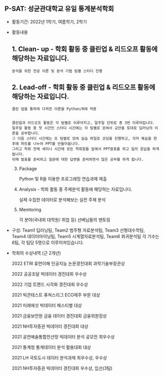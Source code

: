 ## P-SAT: 성균관대학교 유일 통계분석학회


- 활동기간: 2022년 1학기, 여름학기, 2학기




- 활동내용
  ## 1. Clean- up - 학회 활동 중 클린업 & 리드오프 활동에 해당하는 자료입니다.
   
      분석을 위한 전공 이론 및 분석 기법 팀별 스터디 진행
      
  ## 2. Lead-off - 학회 활동 중 클린업 & 리드오프 활동에 해당하는 자료입니다.
   
      클린 업을 통하여 다져진 이론을 Python/R에 적용
      
      
      클린업과 리드오프 활동은 각 팀별로 이루어지고, 일주일 단위로 총 3번 이루어집니다. 
      일주일 활동 중 첫 시간인 스터디 시간에는 각 팀별로 모여서 교안을 토대로 딥러닝의 이론을 공부합니다. 
      그 다음 스터디 시간에는 또 팀별로 모여 실습 파일로 코딩을 진행하고, 각자 복습을 한 후에 파트를 나누어 PPT를 만들어옵니다. 
      그리고 학회 전체 세미나 시간에 모든 학회원들 앞에서 PPT발표를 하고 질의 응답을 하게 됩니다. 
      이때 발표를 준비하고 질문에 대한 답변을 준비하면서 많은 공부를 하게 됩니다. 
      
   3. Package 
   
      Python 및 R을 이용한 프로그래밍 연습과제 제출
      
   4. Analysis - 학회 활동 중 주제분석 활동에 해당하는 자료입니다.
   
      실제 수집한 데이터로 분석해보는 실전 주제 분석
      
   5. Memtoring 
   
      각 분야(국내외 대학원/ 취업 등) 선배님들의 멘토링




- 구성: Team1 딥러닝팀, Team2 범주형 자료분석팀, Team3 선형대수학팀, Team4 데이터마이닝팀, Team5 시계열자료분석팀, Team6 회귀분석팀
   각 기수는 6팀, 각 팀당 5명으로 이루어져있습니다.
   
   
   

- 학회의 수상내역 (근 2개년) 

   2022 ETRI 휴먼이해 인공지능 논문경진대회 과학기술부장관상 
   
   2022 공공조달 빅데이터 경진대회 우수상 
   
   2022 기업 트랜드 시각화 경진대회 우수상 
   
   2021 빅콘테스트 퓨쳐스리그 ECO제주 부문 대상 
   
   2021 미래에섯 빅데이터 페스티벌 대상 
   
   2021 금융보안원 금융 데이터 경진대회 금융위원장상 
   
   2021 NH투자증권 빅데이터 경진대회 대상 
   
   2021 공연예술통합전산망 빅데이터 분석 공모전 최우수상 
   
   2021 통계청 통계데이터 분석 활용대회 대상 
   
   2021 LH 국토도시 데이터 분석과제 최우수상, 우수상 
   
   2021 NH투자증권 빅데이터 경진대회 우수상, 입선(3팀) 
   
   
